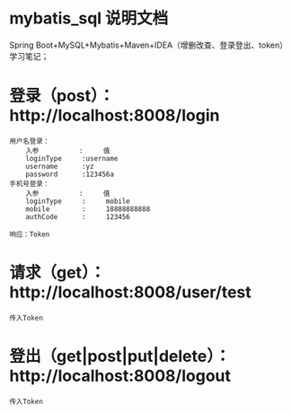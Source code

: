 # mybatis_sql   说明文档
Spring Boot+MySQL+Mybatis+Maven+IDEA（增删改查、登录登出、token）
学习笔记；

# 登录（post）：http://localhost:8008/login
    用户名登录：
        入参          :     值
        loginType     :username
        username      :yz
        password      :123456a
    手机号登录：
        入参          :     值
        loginType     :     mobile
        mobile        :     18888888888
        authCode      :     123456
        
    响应：Token
# 请求（get）：http://localhost:8008/user/test
    传入Token

# 登出（get|post|put|delete）：http://localhost:8008/logout
    传入Token